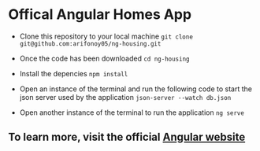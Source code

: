 # Offical Angular Homes App

- Clone this repository to your local machine
  `git clone git@github.com:arifonoy05/ng-housing.git`

- Once the code has been downloaded
  `cd ng-housing`

- Install the depencies
  `npm install` 

- Open an instance of the terminal and run the following code to start the json server used by the application
  `json-server --watch db.json`

- Open another instance of the terminal to run the application 
  `ng serve`

## To learn more, visit the official [Angular website](https://angular.dev/tutorials/first-app)
